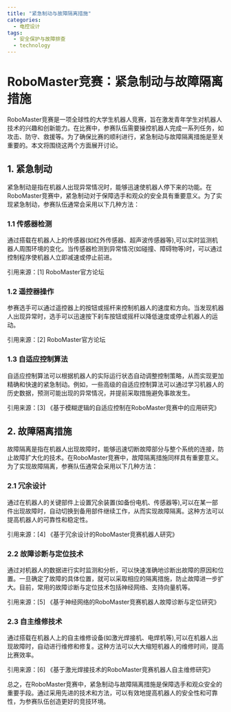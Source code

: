 ```yaml
---  
title: "紧急制动与故障隔离措施"  
categories:  
  - 电控设计  
tags: 
  - 安全保护与故障排查 
  - technology  
---  
```


# RoboMaster竞赛：紧急制动与故障隔离措施

RoboMaster竞赛是一项全球性的大学生机器人竞赛，旨在激发青年学生对机器人技术的兴趣和创新能力。在比赛中，参赛队伍需要操控机器人完成一系列任务，如攻击、防守、救援等。为了确保比赛的顺利进行，紧急制动与故障隔离措施是至关重要的。本文将围绕这两个方面展开讨论。

## 1. 紧急制动

紧急制动是指在机器人出现异常情况时，能够迅速使机器人停下来的功能。在RoboMaster竞赛中，紧急制动对于保障选手和观众的安全具有重要意义。为了实现紧急制动，参赛队伍通常会采用以下几种方法：

### 1.1 传感器检测

通过搭载在机器人上的传感器(如红外传感器、超声波传感器等),可以实时监测机器人周围环境的变化。当传感器检测到异常情况(如碰撞、障碍物等)时，可以通过控制程序使机器人立即减速或停止前进。

引用来源：[1] RoboMaster官方论坛

### 1.2 遥控器操作

参赛选手可以通过遥控器上的按钮或摇杆来控制机器人的速度和方向。当发现机器人出现异常时，选手可以迅速按下刹车按钮或摇杆以降低速度或停止机器人的运动。

引用来源：[2] RoboMaster官方论坛

### 1.3 自适应控制算法

自适应控制算法可以根据机器人的实际运行状态自动调整控制策略，从而实现更加精确和快速的紧急制动。例如，一些高级的自适应控制算法可以通过学习机器人的历史数据，预测可能出现的异常情况，并提前采取措施避免事故发生。

引用来源：[3] 《基于模糊逻辑的自适应控制在RoboMaster竞赛中的应用研究》

## 2. 故障隔离措施

故障隔离是指在机器人出现故障时，能够迅速切断故障部分与整个系统的连接，防止故障扩大化的技术。在RoboMaster竞赛中，故障隔离措施同样具有重要意义。为了实现故障隔离，参赛队伍通常会采用以下几种方法：

### 2.1 冗余设计

通过在机器人的关键部件上设置冗余装置(如备份电机、传感器等),可以在某一部件出现故障时，自动切换到备用部件继续工作，从而实现故障隔离。这种方法可以提高机器人的可靠性和稳定性。

引用来源：[4] 《基于冗余设计的RoboMaster竞赛机器人研究》

### 2.2 故障诊断与定位技术

通过对机器人的数据进行实时监测和分析，可以快速准确地诊断出故障的原因和位置。一旦确定了故障的具体位置，就可以采取相应的隔离措施，防止故障进一步扩大。目前，常用的故障诊断与定位技术包括神经网络、支持向量机等。

引用来源：[5] 《基于神经网络的RoboMaster竞赛机器人故障诊断与定位研究》

### 2.3 自主维修技术

通过搭载在机器人上的自主维修设备(如激光焊接机、电焊机等),可以在机器人出现故障时，自动进行维修和修复。这种方法可以大大缩短机器人的维修时间，提高比赛效率。

引用来源：[6] 《基于激光焊接技术的RoboMaster竞赛机器人自主维修研究》

总之，在RoboMaster竞赛中，紧急制动与故障隔离措施是保障选手和观众安全的重要手段。通过采用先进的技术和方法，可以有效地提高机器人的安全性和可靠性，为参赛队伍创造更好的竞技环境。 
